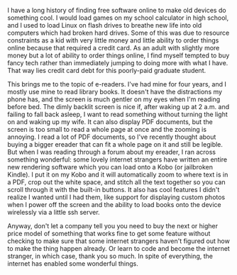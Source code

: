 I have a long history of finding free software online to make old devices do something cool. I would load games on my school calculator in high school, and I used to load Linux on flash drives to breathe new life into old computers which had broken hard drives. Some of this was due to resource constraints as a kid with very little money and little ability to order things online because that required a credit card. As an adult with slightly more money but a lot of ability to order things online, I find myself tempted to buy fancy tech rather than immediately jumping to doing more with what I have. That way lies credit card debt for this poorly-paid graduate student.

This brings me to the topic of e-readers. I've had mine for four years, and I mostly use mine to read library books. It doesn't have the distractions my phone has, and the screen is much gentler on my eyes when I'm reading before bed. The dimly backlit screen is nice if, after waking up at 2 a.m. and failing to fall back asleep, I want to read something without turning the light on and waking up my wife. It can also display PDF documents, but the screen is too small to read a whole page at once and the zooming is annoying. I read a lot of PDF documents, so I've recently thought about buying a bigger ereader that can fit a whole page on it and still be legible. But when I was reading through a forum about my ereader, I ran across something wonderful: some lovely internet strangers have written an entire new rendering software which you can load onto a Kobo (or jailbroken Kindle). I put it on my Kobo and it will automatically zoom to where text is in a PDF, crop out the white space, and stitch all the text together so you can scroll through it with the built-in buttons. It also has cool features I didn't realize I wanted until I had them, like support for displaying custom photos when I power off the screen and the ability to load books onto the device wirelessly via a little ssh server.

Anyway, don't let a company tell you you need to buy the next or higher price model of something that works fine to get some feature without checking to make sure that some internet strangers haven't figured out how to make the thing happen already. Or learn to code and become the internet stranger, in which case, thank you so much. In spite of everything, the internet has enabled some wonderful things.
